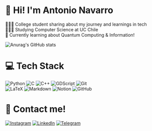 # 👋 Hi! I'm Antonio Navarro
👩🏻‍💻 College student sharing about my journey and learnings in tech <br>
👩🏻‍🎓 Studying Computer Science at UC Chile <br>
💭 Currently learning about Quantum Computing & Information!<br>

<!-- GitHub stats from https://github.com/anuraghazra/github-readme-stats -->
![Anurag's GitHub stats](https://github-readme-stats.vercel.app/api?username=a-navarro&theme=merko&show_icons=true) <br>
<!-- https://github.com/anuraghazra/github-readme-stats/blob/master/themes/README.md -->

# 💻 Tech Stack
<!-- Badges from https://github.com/Ileriayo/markdown-badges -->
![Python](https://img.shields.io/badge/python-3670A0?style=for-the-badge&logo=python&logoColor=ffdd54)
![C](https://img.shields.io/badge/c-%2300599C.svg?style=for-the-badge&logo=c&logoColor=white)
![C++](https://img.shields.io/badge/c++-%2300599C.svg?style=for-the-badge&logo=c%2B%2B&logoColor=white)
![GDScript](https://img.shields.io/badge/GDScript-%2374267B.svg?style=for-the-badge&logo=godotengine&logoColor=white)
![Git](https://img.shields.io/badge/git-%23F05033.svg?style=for-the-badge&logo=git&logoColor=white)
<br>
![LaTeX](https://img.shields.io/badge/latex-%23008080.svg?style=for-the-badge&logo=latex&logoColor=white)
![Markdown](https://img.shields.io/badge/markdown-%23000000.svg?style=for-the-badge&logo=markdown&logoColor=white)
![Notion](https://img.shields.io/badge/Notion-%23000000.svg?style=for-the-badge&logo=notion&logoColor=white)
![GitHub](https://img.shields.io/badge/github-%23121011.svg?style=for-the-badge&logo=github&logoColor=white)

# 📩 Contact me!
[![Instagram](https://img.shields.io/badge/Instagram-%23E4405F.svg?style=for-the-badge&logo=Instagram&logoColor=white)](https://instagram.com/antonio.naa)
[![LinkedIn](https://img.shields.io/badge/linkedin-%230077B5.svg?style=for-the-badge&logo=linkedin&logoColor=white)](https://www.linkedin.com/in/antonio-navarro-aragon)
[![Telegram](https://img.shields.io/badge/Telegram-2CA5E0?style=for-the-badge&logo=telegram&logoColor=white)](https://t.me/antonio_navarro1)